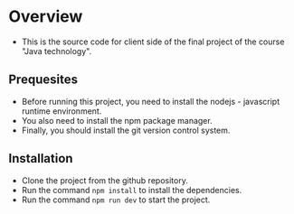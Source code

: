 # Overview

- This is the source code for client side of the final project of the course "Java technology".

## Prequesites

- Before running this project, you need to install the nodejs - javascript runtime environment.
- You also need to install the npm package manager.
- Finally, you should install the git version control system.

## Installation

- Clone the project from the github repository.
- Run the command `npm install` to install the dependencies.
- Run the command `npm run dev` to start the project.
